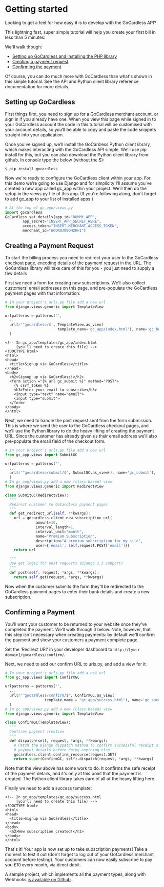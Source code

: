 # Getting started

Looking to get a feel for how easy it is to develop with the GoCardless API?

This lightning fast, super simple tutorial will help you create your first bill in less than 5 minutes.

We'll walk though:

* [Setting up GoCardless and installing the PHP library](#setting-up-gocardless)
* [Creating a payment request](#creating-a-payment-request)
* [Confirming the payment](#confirming-a-payment)

Of course, you can do much more with GoCardless than what's shown in this simple tutorial. See the API and Python client library reference documentation for more details.

## Setting up GoCardless

First things first, you need to sign up for a GoCardless merchant account, or sign in if you already have one. When you view this page while signed in to your GoCardless account the code in this tutorial will be customised with your account details, so you'll be able to copy and paste the code snippets straight into your application.

Once you've signed up, we'll install the GoCardless Python client library, which makes interacting with the GoCardless API simple. We'll use pip install for this, but you can also download the Python client library from github. In console type the below (without the $):

    $ pip install gocardless

Now we're ready to configure the GoCardless client within your app. For this demo we’re going to use Django and for simplicity I'll assume you've created a new app called gc_app within your project. We'll then do the setup in the views.py file of this app. (If you're following along, don't forget to add gc_app to your list of installed apps.)

```python
# At the top of gc_app/views.py
import gocardless
GoCardless.set_details(app_id="DUMMY_APP",
        app_secret="INSERT_APP_SECRET_HERE",
        access_token="INSERT_MERCHANT_ACCESS_TOKEN",
        merchant_id="WOQRUJU9OH2HH1")
```

## Creating a Payment Request

To start the billing process you need to redirect your user to the GoCardless checkout page, encoding details of the payment request in the URL. The GoCardless library will take care of this for you - you just need to supply a few details

First we need a form for creating new subscriptions. We'll also collect customers' email addresses on this page, and pre-populate the GoCardless payment pages with that information:

```python
# In your project's urls.py file add a new url
from django.views.generic import TemplateView

urlpatterns = patterns('',
  ...
  url(r'^gocardless/$', TemplateView.as_view(
                        template_name='gc_app/index.html'), name='gc_home'),
  )
```

    <!-- In gc_app/templates/gc_app/index.html
         (you'll need to create this file) -->
    <!DOCTYPE html>
    <html>
    <head>
      <title>Signup via GoCardless</title>
    </head>
    <body>
      <h2>Signup up via GoCardless!</h2>
      <form action ="{% url gc_submit %}" method='POST'>
        {% csrf_token %}
        <h3>Enter your email to subscribe</h3>
        <input type="text" name="email">
        <input type="submit">
      </form>
    </body>
    </html>

Next, we need to handle the post request sent from the form submission. This is where we send the user to the GoCardless checkout pages, and we'll use the Python library to do the heavy lifting of creating the payment URL. Since the customer has already given us their email address we'll also pre-populate the email field of the checkout form.

```python
# In your project's urls.py file add a new url
from gc_app.views import SubmitGC

urlpatterns = patterns('',
  ...
  url(r'^gocardless/submit/$', SubmitGC.as_view(), name='gc_submit'),
  )
# In gc_app/views.py add a new (class-based) view
from django.views.generic import RedirectView

class SubmitGC(RedirectView):
  """
  Redirect customer to GoCardless payment pages
  """
  def get_redirect_url(self, **kwargs):
    url = gocardless.client.new_subscription_url(
              amount=10,
              interval_length=1,
              interval_unit="month",
              name="Premium Subscription",
              description="A premium subscription for my site",
              user={'email': self.request.POST['email']})
    return url

  """
  Use get logic for post requests (Django 1.3 support)
  """
  def post(self, request, *args, **kwargs):
    return self.get(request, *args, **kwargs)
```

Now when the customer submits the form they'll be redirected to the GoCardless payment pages to enter their bank details and create a new subscription.

## Confirming a Payment

You'll want your customer to be returned to your website once they've completed the payment. We'll walk through it below. Note, however, that this step isn't necessary when creating payments: by default we'll confirm the payment and show your customers a payment complete page.

Set the 'Redirect URI' in your developer dashboard to <code>http://[your domain]/gocardless/confirm/</code>.

Next, we need to add our confirm URL to urls.py, and add a view for it:

```python
# In your project's urls.py file add a new url
from gc_app.views import ConfirmGC

urlpatterns = patterns('',
  ...
  url(r'^gocardless/confirm/$', ConfirmGC.as_view(
                  template_name = "gc_app/success.html"), name='gc_success'),
  )
# In gc_app/views.py add a new (class-based) view
from django.views.generic import TemplateView

class ConfirmGC(TemplateView):
  """
  Confirms payment creation
  """
  def dispatch(self, request, *args, **kwargs):
    # Patch the Django dispatch method to confirm successful receipt of the
    # payment details before doing anything else
    gocardless.client.confirm_resource(request.GET)
    return super(ConfirmGC, self).dispatch(request, *args, **kwargs)
```

Note that the view above has some work to do. It confirms the safe receipt of the payment details, and it's only at this point that the payment is created. The Python client library takes care of all of the heavy lifting here.

Finally we need to add a success template:

    <!-- In gc_app/templates/gc_app/success.html
         (you'll need to create this file) -->
    <!DOCTYPE html>
    <html>
    <head>
      <title>Signup via GoCardless</title>
    </head>
    <body>
      <h2>New subscription created!</h2>
    </body>
    </html>

That's it! Your app is now set up to take subscription payments! Take a moment to test it out (don't forget to log out of your GoCardless merchant account before testing). Your customers can now easily subscribe to pay you £10 every month, via direct debit.

A sample project, which implements all the payment types, along with Webhooks [is available on Github](https://github.com/gocardless/sample-django-app.git).
